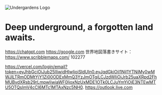 ![Undergardens Logo](https://i.imgur.com/jpKtqf5.png)
# Deep underground, a forgotten land awaits.
https://chatgpt.com
https://google.com
世界地図落書きサイト：https://www.scribblemaps.com/
102277

https://vercel.com/login/email?token=eyJhbGciOiJub25lIiwidHlwIjoiSldUIn0.eyJqdGkiOiI1NjI1YTNiMy0wMWJlLTRmODMtYjY1Zi00ODExMmQ3YzJmOTgiLCJzdWIiOiJrb25uaXRpd2FhMUBvdXRsb29rLmpwIiwiaWF0IjoxNzUxMDE1OTk0LCJuYmYiOjE3NTEwMTU5OTQsImV4cCI6MTc1MTAxNzc5NH0.
https://outlook.live.com
